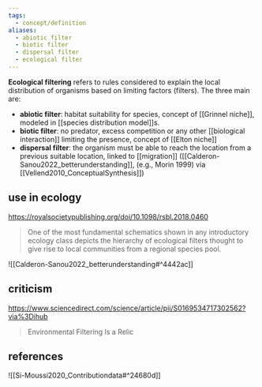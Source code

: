 ```yaml
---
tags:
  - concept/definition
aliases:
  - abiotic filter
  - biotic filter
  - dispersal filter
  - ecological filter
---
```

**Ecological filtering** refers to rules considered to explain the local distribution of organisms based on limiting factors (filters). The three main are:
- **abiotic filter**: habitat suitability for species, concept of [[Grinnel niche]], modeled in [[species distribution model]]s.
- **biotic filter**: no predator, excess competition or any other [[biological interaction]] limiting the presence, concept of [[Elton niche]]
- **dispersal filter**: the organism must be able to reach the location from a previous suitable location, linked to [[migration]]
([[Calderon-Sanou2022_betterunderstanding]], (e.g., Morin 1999) via [[Vellend2010_ConceptualSynthesis]])
## use in ecology
https://royalsocietypublishing.org/doi/10.1098/rsbl.2018.0460
>One of the most fundamental schematics shown in any introductory ecology class depicts the hierarchy of ecological filters thought to give rise to local communities from a regional species pool.

![[Calderon-Sanou2022_betterunderstanding#^4442ac]]
## criticism
https://www.sciencedirect.com/science/article/pii/S0169534717302562?via%3Dihub
>Environmental Filtering Is a Relic

## references
![[Si-Moussi2020_Contributiondata#^24680d]]